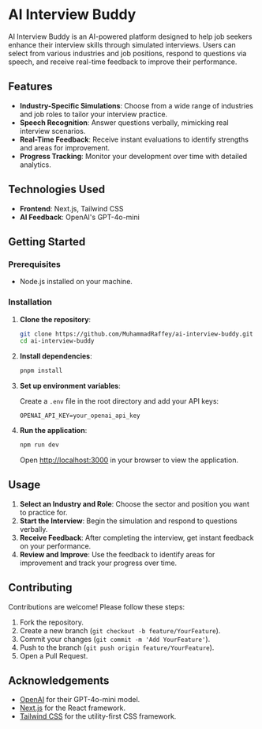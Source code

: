# AI Interview Buddy

AI Interview Buddy is an AI-powered platform designed to help job seekers enhance their interview skills through simulated interviews. Users can select from various industries and job positions, respond to questions via speech, and receive real-time feedback to improve their performance.

## Features

- **Industry-Specific Simulations**: Choose from a wide range of industries and job roles to tailor your interview practice.
- **Speech Recognition**: Answer questions verbally, mimicking real interview scenarios.
- **Real-Time Feedback**: Receive instant evaluations to identify strengths and areas for improvement.
- **Progress Tracking**: Monitor your development over time with detailed analytics.

## Technologies Used

- **Frontend**: Next.js, Tailwind CSS
- **AI Feedback**: OpenAI's GPT-4o-mini

## Getting Started

### Prerequisites

- Node.js installed on your machine.

### Installation

1. **Clone the repository**:

   ```bash
   git clone https://github.com/MuhammadRaffey/ai-interview-buddy.git
   cd ai-interview-buddy
   ```

2. **Install dependencies**:

   ```bash
   pnpm install
   ```

3. **Set up environment variables**:

   Create a `.env` file in the root directory and add your API keys:

   ```env
   OPENAI_API_KEY=your_openai_api_key
   ```

4. **Run the application**:

   ```bash
   npm run dev
   ```

   Open [http://localhost:3000](http://localhost:3000) in your browser to view the application.

## Usage

1. **Select an Industry and Role**: Choose the sector and position you want to practice for.
2. **Start the Interview**: Begin the simulation and respond to questions verbally.
3. **Receive Feedback**: After completing the interview, get instant feedback on your performance.
4. **Review and Improve**: Use the feedback to identify areas for improvement and track your progress over time.

## Contributing

Contributions are welcome! Please follow these steps:

1. Fork the repository.
2. Create a new branch (`git checkout -b feature/YourFeature`).
3. Commit your changes (`git commit -m 'Add YourFeature'`).
4. Push to the branch (`git push origin feature/YourFeature`).
5. Open a Pull Request.

## Acknowledgements

- [OpenAI](https://openai.com) for their GPT-4o-mini model.
- [Next.js](https://nextjs.org) for the React framework.
- [Tailwind CSS](https://tailwindcss.com) for the utility-first CSS framework.
